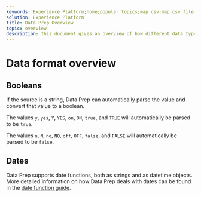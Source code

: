 ```yaml
---
keywords: Experience Platform;home;popular topics;map csv;map csv file;map csv file to xdm;map csv to xdm;ui guide;mapper;mapping;data prep;data preparation;preparing data;
solution: Experience Platform
title: Data Prep Overview
topic: overview
description: This document gives an overview of how different data types are handled in Data Prep.
---
```


# Data format overview



## Booleans

If the source is a string, Data Prep can automatically parse the value and convert that value to a boolean.

The values `y`, `yes`, `Y`, `YES`, `on`, `ON`, `true`, and `TRUE` will automatically be parsed to be `true`.

The values `n`, `N`, `no`, `NO`, `off`, `OFF`, `false`, and `FALSE` will automatically be parsed to be `false`.

## Dates

Data Prep supports date functions, both as strings and as datetime objects. More detailed information on how Data Prep deals with dates can be found in the [date function guide](./dates.md).